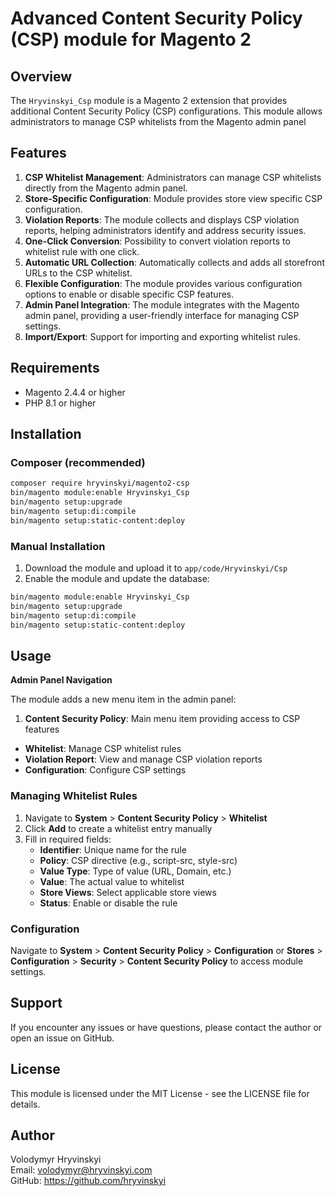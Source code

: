 # Advanced Content Security Policy (CSP) module for Magento 2

## Overview

The `Hryvinskyi_Csp` module is a Magento 2 extension that provides additional Content Security Policy (CSP) configurations.
This module allows administrators to manage CSP whitelists from the Magento admin panel 

## Features
 1. **CSP Whitelist Management**: Administrators can manage CSP whitelists directly from the Magento admin panel.
 2. **Store-Specific Configuration**: Module provides store view specific CSP configuration.
 3. **Violation Reports**: The module collects and displays CSP violation reports, helping administrators identify and address security issues.
 4. **One-Click Conversion**: Possibility to convert violation reports to whitelist rule with one click.
 5. **Automatic URL Collection**: Automatically collects and adds all storefront URLs to the CSP whitelist.
 6. **Flexible Configuration**: The module provides various configuration options to enable or disable specific CSP features.
 7. **Admin Panel Integration**: The module integrates with the Magento admin panel, providing a user-friendly interface for managing CSP settings.
 8. **Import/Export**: Support for importing and exporting whitelist rules.

## Requirements

- Magento 2.4.4 or higher
- PHP 8.1 or higher

## Installation

### Composer (recommended)

```bash
composer require hryvinskyi/magento2-csp
bin/magento module:enable Hryvinskyi_Csp
bin/magento setup:upgrade
bin/magento setup:di:compile
bin/magento setup:static-content:deploy
```

### Manual Installation

1. Download the module and upload it to `app/code/Hryvinskyi/Csp`
2. Enable the module and update the database:

```bash
bin/magento module:enable Hryvinskyi_Csp
bin/magento setup:upgrade
bin/magento setup:di:compile
bin/magento setup:static-content:deploy
```

## Usage

**Admin Panel Navigation**

The module adds a new menu item in the admin panel:

 1. **Content Security Policy**: Main menu item providing access to CSP features
   - **Whitelist**: Manage CSP whitelist rules
   - **Violation Report**: View and manage CSP violation reports
   - **Configuration**: Configure CSP settings

### Managing Whitelist Rules

 1. Navigate to **System** > **Content Security Policy** > **Whitelist**
 2. Click **Add** to create a whitelist entry manually
 3. Fill in required fields:
    - **Identifier**: Unique name for the rule 
    - **Policy**: CSP directive (e.g., script-src, style-src)
    - **Value Type**: Type of value (URL, Domain, etc.)
    - **Value**: The actual value to whitelist 
    - **Store Views**: Select applicable store views 
    - **Status**: Enable or disable the rule

### Configuration
Navigate to **System** > **Content Security Policy** > **Configuration** or **Stores** > **Configuration** > **Security** > **Content Security Policy** to access module settings.

## Support
If you encounter any issues or have questions, please contact the author or open an issue on GitHub.

## License
This module is licensed under the MIT License - see the LICENSE file for details.

## Author

Volodymyr Hryvinskyi  
Email: volodymyr@hryvinskyi.com  
GitHub: https://github.com/hryvinskyi